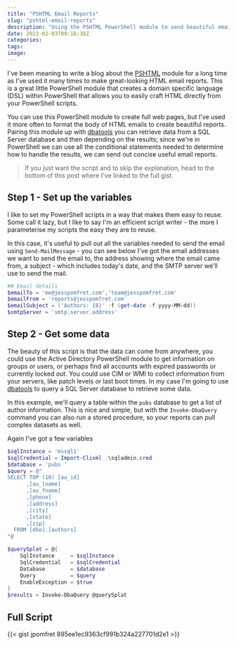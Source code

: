 ```yaml
---
title: "PSHTML Email Reports"
slug: "pshtml-email-reports"
description: "Using the PSHTML PowerShell module to send beautiful email reports, and of course dbatools to get the data from SQL Server"
date: 2023-02-03T09:16:38Z
categories:
tags:
image:
---
```


I've been meaning to write a blog about the [PSHTML](https://github.com/Stephanevg/PSHTML#summary) module for a long time as I've used it many times to make great-looking HTML email reports. This is a great little PowerShell module that creates a domain specific language (DSL) within PowerShell that allows you to easily craft HTML directly from your PowerShell scripts.

You can use this PowerShell module to create full web pages, but I've used it more often to format the body of HTML emails to create beautiful reports. Pairing this module up with [dbatools](https://dbatools.io/) you can retrieve data from a SQL Server database and then depending on the results; since we're in PowerShell we can use all the conditional statements needed to determine how to handle the results, we can send out concise useful email reports.

> If you just want the script and to skip the explanation, head to the bottom of this post where I've linked to the full gist.

## Step 1 - Set up the variables

I like to set my PowerShell scripts in a way that makes them easy to reuse. Some call it lazy, but I like to say I'm an efficient script writer - the more I parameterise my scripts the easy they are to reuse.

In this case, it's useful to pull out all the variables needed to send the email using `Send-MailMessage` - you can see below I've got the email addresses we want to send the email to, the address showing where the email came from, a subject - which includes today's date, and the SMTP server we'll use to send the mail.

```PowerShell
## Email details
$emailTo = 'me@jesspomfret.com','team@jesspomfret.com'
$emailFrom = 'reports@jesspomfret.com'
$emailSubject = ('Authors: {0}' -f (get-date -f yyyy-MM-dd))
$smtpServer = 'smtp.server.address'
```

## Step 2 - Get some data

The beauty of this script is that the data can come from anywhere, you could use the Active Directory PowerShell module to get information on groups or users, or perhaps find all accounts with expired passwords or currently locked out. You could use CIM or WMI to collect information from your servers, like patch levels or last boot times. In my case I'm going to use [dbatools](https://dbatools.io/) to query a SQL Server database to retrieve some data.

In this example, we'll query a table within the `pubs` database to get a list of author information. This is nice and simple, but with the `Invoke-DbaQuery` command you can also run a stored procedure, so your reports can pull complex datasets as well.

Again I've got a few variables

```PowerShell
$sqlInstance = 'mssql1'
$sqlCredential = Import-Clixml .\sqladmin.cred
$database = 'pubs '
$query = @"
SELECT TOP (10) [au_id]
      ,[au_lname]
      ,[au_fname]
      ,[phone]
      ,[address]
      ,[city]
      ,[state]
      ,[zip]
  FROM [dbo].[authors]
"@

$querySplat = @{
    SqlInstance     = $sqlInstance
    SqlCredential   = $sqlCredential
    Database        = $database
    Query           = $query
    EnableException = $true
}
$results = Invoke-DbaQuery @querySplat
```

## Full Script

{{< gist jpomfret 895ee1ec9363cf991b324a227701d2e1 >}}
